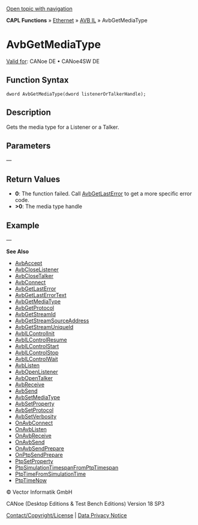 [Open topic with navigation](../../../../../../CANoeDEFamily.htm#Topics/CAPLFunctions/IP/AVBIL/Functions/CAPLfunctionAvbGetMediaType.md)

**CAPL Functions** » [Ethernet](../../CAPLEthernetStartPage.md) » [AVB IL](../CAPLfunctionsAVBILOverview.md) » AvbGetMediaType

# AvbGetMediaType

[Valid for](../../../../Shared/FeatureAvailability.md): CANoe DE • CANoe4SW DE

## Function Syntax

```
dword AvbGetMediaType(dword listenerOrTalkerHandle);
```

## Description

Gets the media type for a Listener or a Talker.

## Parameters

—

## Return Values

- **0**: The function failed. Call [AvbGetLastError](CAPLfunctionAvbGetLastError.md) to get a more specific error code.
- **>0**: The media type handle

## Example

—

**See Also**

- [AvbAccept](CAPLfunctionAvbAccept.md#aanchor22228)
- [AvbCloseListener](CAPLfunctionAvbCloseListener.md#aanchor9009)
- [AvbCloseTalker](CAPLfunctionAvbCloseTalker.md#aanchor27562)
- [AvbConnect](CAPLfunctionAvbConnect.md#aanchor22984)
- [AvbGetLastError](CAPLfunctionAvbGetLastError.md#aanchor24787)
- [AvbGetLastErrorText](CAPLfunctionAvbGetLastErrorText.md#aanchor31644)
- [AvbGetMediaType](#aanchor17888)
- [AvbGetProtocol](CAPLfunctionAvbGetProtocol.md#aanchor12285)
- [AvbGetStreamId](CAPLfunctionAvbGetStreamId.md#aanchor4409)
- [AvbGetStreamSourceAddress](CAPLfunctionAvbGetStreamSourceAddress.md#aanchor2859)
- [AvbGetStreamUniqueId](CAPLfunctionAvbGetStreamUniqueId.md#aanchor28540)
- [AvbILControlInit](CAPLfunctionAvbILControlInit.md#aanchor11839)
- [AvbILControlResume](CAPLfunctionAvbILControlResume.md#aanchor16416)
- [AvbILControlStart](CAPLfunctionAvbILControlStart.md#aanchor25444)
- [AvbILControlStop](CAPLfunctionAvbILControlStop.md#aanchor13937)
- [AvbILControlWait](CAPLfunctionAvbILControlWait.md#aanchor492)
- [AvbListen](CAPLfunctionAvbListen.md#aanchor8040)
- [AvbOpenListener](CAPLfunctionAvbOpenListener.md#aanchor19250)
- [AvbOpenTalker](CAPLfunctionAvbOpenTalker.md#aanchor10413)
- [AvbReceive](CAPLfunctionAvbReceive.md#aanchor27805)
- [AvbSend](CAPLfunctionAvbSend.md#aanchor11678)
- [AvbSetMediaType](CAPLfunctionAvbSetMediaType.md#aanchor25463)
- [AvbSetProperty](CAPLfunctionAvbSetProperty.md#aanchor27483)
- [AvbSetProtocol](CAPLfunctionAvbSetProtocol.md#aanchor31474)
- [AvbSetVerbosity](CAPLfunctionAvbSetVerbosity.md#aanchor30291)
- [OnAvbConnect](CAPLfunctionOnAvbConnect.md#aanchor16657)
- [OnAvbListen](CAPLfunctionOnAvbListen.md#aanchor7020)
- [OnAvbReceive](CAPLfunctionOnAvbReceive.md#aanchor13825)
- [OnAvbSend](CAPLfunctionOnAvbSend.md#aanchor5527)
- [OnAvbSendPrepare](CAPLfunctionOnAvbSendPrepare.md#aanchor27027)
- [OnPtpSendPrepare](CAPLfunctionOnPtpSendPrepare.md#aanchor25380)
- [PtpSetProperty](CAPLfunctionPtpSetProperty.md#aanchor19121)
- [PtpSimulationTimespanFromPtpTimespan](CAPLfunctionPtpSimulationTimespanFromPtpTimespan.md#aanchor15759)
- [PtpTimeFromSimulationTime](CAPLfunctionPtpTimeFromSimulationTime.md#aanchor10767)
- [PtpTimeNow](CAPLfunctionPtpTimeNow.md#aanchor20173)

© Vector Informatik GmbH

CANoe (Desktop Editions & Test Bench Editions) Version 18 SP3

[Contact/Copyright/License](../../../../Shared/ContactCopyrightLicense.md) | [Data Privacy Notice](https://www.vector.com/int/en/company/get-info/privacy-policy/)
